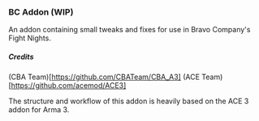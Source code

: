 ### BC Addon (WIP)

An addon containing small tweaks and fixes for use in Bravo Company's Fight Nights.

##### Credits

(CBA Team)[https://github.com/CBATeam/CBA_A3]
(ACE Team)[https://github.com/acemod/ACE3]

The structure and workflow of this addon is heavily based on the ACE 3 addon for Arma 3.
